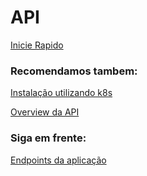 # API

[Inicie Rapido](./quick-start.md)


### Recomendamos tambem:
[Instalação utilizando k8s](./k8s.md)

[Overview da API](../overview.md)

### Siga em frente:
[Endpoints da aplicação](../endpoints/endpoints.md)
